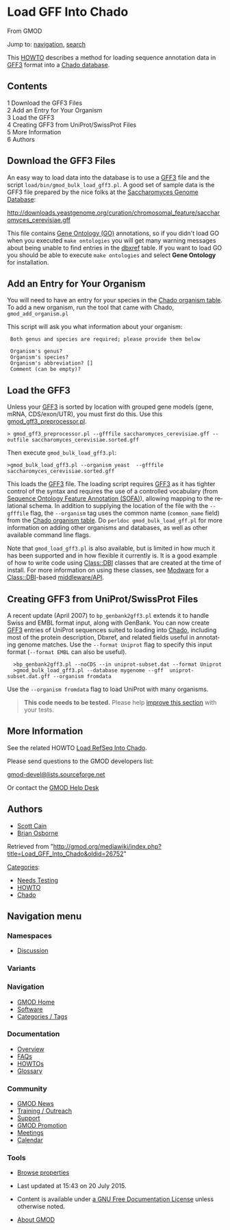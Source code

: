 <div id="mw-page-base" class="noprint">

</div>

<div id="mw-head-base" class="noprint">

</div>

<div id="content" class="mw-body" role="main">

<span id="top"></span>

<div id="mw-js-message" style="display:none;">

</div>



# <span dir="auto">Load GFF Into Chado</span>

<div id="bodyContent">

<div id="siteSub">

From GMOD

</div>

<div id="contentSub">

</div>

<div id="jump-to-nav" class="mw-jump">

Jump to: [navigation](#mw-navigation), [search](#p-search)

</div>

<div id="mw-content-text" class="mw-content-ltr" lang="en" dir="ltr">

This [HOWTO](Category:HOWTO "Category:HOWTO") describes a method for
loading sequence annotation data in [GFF3](GFF3 "GFF3") format into a
[Chado database](Chado_-_Getting_Started "Chado - Getting Started").

<div id="toc" class="toc">

<div id="toctitle">

## Contents

</div>

- [<span class="tocnumber">1</span> <span class="toctext">Download the
  GFF3 Files</span>](#Download_the_GFF3_Files)
- [<span class="tocnumber">2</span> <span class="toctext">Add an Entry
  for Your Organism</span>](#Add_an_Entry_for_Your_Organism)
- [<span class="tocnumber">3</span> <span class="toctext">Load the
  GFF3</span>](#Load_the_GFF3)
- [<span class="tocnumber">4</span> <span class="toctext">Creating GFF3
  from UniProt/SwissProt
  Files</span>](#Creating_GFF3_from_UniProt.2FSwissProt_Files)
- [<span class="tocnumber">5</span> <span class="toctext">More
  Information</span>](#More_Information)
- [<span class="tocnumber">6</span>
  <span class="toctext">Authors</span>](#Authors)

</div>

## <span id="Download_the_GFF3_Files" class="mw-headline">Download the GFF3 Files</span>

An easy way to load data into the database is to use a
[GFF3](GFF3 "GFF3") file and the script
`load/bin/gmod_bulk_load_gff3.pl`. A good set of sample data is the GFF3
file prepared by the nice folks at the [Saccharomyces Genome
Database](Category:SGD "Category:SGD"):

<a
href="http://downloads.yeastgenome.org/curation/chromosomal_feature/saccharomyces_cerevisiae.gff"
class="external free"
rel="nofollow">http://downloads.yeastgenome.org/curation/chromosomal_feature/saccharomyces_cerevisiae.gff</a>

This file contains
<a href="http://geneontology.org" class="external text"
rel="nofollow">Gene Ontology (GO)</a> annotations, so if you didn't load
GO when you executed `make ontologies` you will get many warning
messages about being unable to find entries in the
[dbxref](Chado_Tables#Table:_dbxref "Chado Tables") table. If you want
to load GO you should be able to execute `make ontologies` and select
**Gene Ontology** for installation.

## <span id="Add_an_Entry_for_Your_Organism" class="mw-headline">Add an Entry for Your Organism</span>

You will need to have an entry for your species in the [Chado organism
table](Chado_Tables#Table:_organism "Chado Tables"). To add a new
organism, run the tool that came with Chado, `gmod_add_organism.pl`

This script will ask you what information about your organism:

     Both genus and species are required; please provide them below

     Organism's genus?  
     Organism's species?  
     Organism's abbreviation? [] 
     Comment (can be empty)?

## <span id="Load_the_GFF3" class="mw-headline">Load the GFF3</span>

Unless your [GFF3](GFF3 "GFF3") is sorted by location with grouped gene
models (gene, mRNA, CDS/exon/UTR), you must first do this. Use this <a
href="http://gmod.cvs.sourceforge.net/*checkout*/gmod/schema/chado/bin/gmod_gff3_preprocessor.pl"
class="external text" rel="nofollow">gmod_gff3_preprocessor.pl</a>.

    > gmod_gff3_preprocessor.pl --gfffile saccharomyces_cerevisiae.gff --outfile saccharomyces_cerevisiae.sorted.gff

Then execute `gmod_bulk_load_gff3.pl`:

    >gmod_bulk_load_gff3.pl --organism yeast  --gfffile saccharomyces_cerevisiae.sorted.gff

This loads the [GFF3](GFF3 "GFF3") file. The loading script requires
[GFF3](GFF3 "GFF3") as it has tighter control of the syntax and requires
the use of a controlled vocabulary (from
<a href="http://sequenceontology.org" class="external text"
rel="nofollow">Sequence Ontology Feature Annotation (SOFA)</a>),
allowing mapping to the relational schema. In addition to supplying the
location of the file with the `--gfffile` flag, the `--organism` tag
uses the common name (`common_name` field) from the [Chado organism
table](Chado_Tables#Table:_organism "Chado Tables"). Do
`perldoc gmod_bulk_load_gff.pl` for more information on adding other
organisms and databases, as well as other available command line flags.

Note that `gmod_load_gff3.pl` is also available, but is limited in how
much it has been supported and in how flexible it currently is. It is a
good example of how to write code using
<a href="http://search.cpan.org/perldoc?Class::DBI"
class="external text" rel="nofollow">Class::DBI</a> classes that are
created at the time of install. For more information on using these
classes, see [Modware](Modware "Modware") for a
<a href="http://search.cpan.org/perldoc?Class::DBI"
class="external text" rel="nofollow">Class::DBI</a>-based
[middleware/API](Category:Middleware "Category:Middleware").

## <span id="Creating_GFF3_from_UniProt.2FSwissProt_Files" class="mw-headline">Creating GFF3 from UniProt/SwissProt Files</span>

A recent update (April 2007) to `bp_genbank2gff3.pl` extends it to
handle Swiss and EMBL format input, along with GenBank. You can now
create [GFF3](GFF3 "GFF3") entries of UniProt sequences suited to
loading into
<a href="Chado" class="mw-redirect" title="Chado">Chado</a>, including
most of the protein description, Dbxref, and related fields useful in
annotating genome matches. Use the `--format Uniprot` flag to specify
this input format (`--format EMBL` can also be useful).

      >bp_genbank2gff3.pl --noCDS --in uniprot-subset.dat --format Uniprot
      >gmod_bulk_load_gff3.pl --database mygenome --gff  uniprot-subset.dat.gff --organism fromdata

Use the `--organism fromdata` flag to load UniProt with many organisms.

> **This code needs to be tested.** <span class="small">Please help <a
> href="http://gmod.org/mediawiki/index.php?title=Load_GFF_Into_Chado&amp;action=edit"
> class="external text" rel="nofollow">improve this section</a> with
> your tests.</span>

## <span id="More_Information" class="mw-headline">More Information</span>

See the related HOWTO [Load RefSeq Into
Chado](Load_RefSeq_Into_Chado "Load RefSeq Into Chado").

Please send questions to the GMOD developers list:

<a href="mailto:gmod-devel@lists.sourceforge.net" class="external text"
rel="nofollow">gmod-devel@lists.sourceforge.net</a>

Or contact the [GMOD Help Desk](GMOD_Help_Desk "GMOD Help Desk")

## <span id="Authors" class="mw-headline">Authors</span>

- [Scott Cain](User:Scott "User:Scott")
- <a href="http://www.bioperl.org/wiki/Brian_Osborne" class="extiw"
  title="bp:Brian Osborne">Brian Osborne</a>

</div>

<div class="printfooter">

Retrieved from
"<http://gmod.org/mediawiki/index.php?title=Load_GFF_Into_Chado&oldid=26752>"

</div>

<div id="catlinks" class="catlinks">

<div id="mw-normal-catlinks" class="mw-normal-catlinks">

[Categories](Special:Categories "Special:Categories"):

- [Needs Testing](Category:Needs_Testing "Category:Needs Testing")
- [HOWTO](Category:HOWTO "Category:HOWTO")
- [Chado](Category:Chado "Category:Chado")

</div>

</div>

<div class="visualClear">

</div>

</div>

</div>

<div id="mw-navigation">

## Navigation menu

<div id="mw-head">



<div id="left-navigation">

<div id="p-namespaces" class="vectorTabs" role="navigation"
aria-labelledby="p-namespaces-label">

### Namespaces


- <span id="ca-talk"><a
  href="http://gmod.org/mediawiki/index.php?title=Talk:Load_GFF_Into_Chado&amp;action=edit&amp;redlink=1"
  accesskey="t"
  title="Discussion about the content page [t]">Discussion</a></span>

</div>

<div id="p-variants" class="vectorMenu emptyPortlet" role="navigation"
aria-labelledby="p-variants-label">

### 

### Variants[](#)

<div class="menu">

</div>

</div>

</div>





</div>

</div>

</div>

<div id="mw-panel">

<div id="p-logo" role="banner">

<a href="Main_Page"
style="background-image: url(../images/GMOD-cogs.png);"
title="Visit the main page"></a>

</div>

<div id="p-Navigation" class="portal" role="navigation"
aria-labelledby="p-Navigation-label">

### Navigation

<div class="body">

- <span id="n-GMOD-Home">[GMOD Home](Main_Page)</span>
- <span id="n-Software">[Software](GMOD_Components)</span>
- <span id="n-Categories-.2F-Tags">[Categories /
  Tags](Categories)</span>

</div>

</div>

<div id="p-Documentation" class="portal" role="navigation"
aria-labelledby="p-Documentation-label">

### Documentation

<div class="body">

- <span id="n-Overview">[Overview](Overview)</span>
- <span id="n-FAQs">[FAQs](Category:FAQ)</span>
- <span id="n-HOWTOs">[HOWTOs](Category:HOWTO)</span>
- <span id="n-Glossary">[Glossary](Glossary)</span>

</div>

</div>

<div id="p-Community" class="portal" role="navigation"
aria-labelledby="p-Community-label">

### Community

<div class="body">

- <span id="n-GMOD-News">[GMOD News](GMOD_News)</span>
- <span id="n-Training-.2F-Outreach">[Training /
  Outreach](Training_and_Outreach)</span>
- <span id="n-Support">[Support](Support)</span>
- <span id="n-GMOD-Promotion">[GMOD Promotion](GMOD_Promotion)</span>
- <span id="n-Meetings">[Meetings](Meetings)</span>
- <span id="n-Calendar">[Calendar](Calendar)</span>

</div>

</div>

<div id="p-tb" class="portal" role="navigation"
aria-labelledby="p-tb-label">

### Tools

<div class="body">


- <span id="t-smwbrowselink"><a href="Special:Browse/Load_GFF_Into_Chado" rel="smw-browse">Browse
  properties</a></span>


</div>

</div>

</div>

</div>

<div id="footer" role="contentinfo">

- <span id="footer-info-lastmod">Last updated at 15:43 on 20 July
  2015.</span>
<!-- - <span id="footer-info-viewcount">151,008 page views.</span> -->
- <span id="footer-info-copyright">Content is available under
  <a href="http://www.gnu.org/licenses/fdl-1.3.html" class="external"
  rel="nofollow">a GNU Free Documentation License</a> unless otherwise
  noted.</span>

<!-- -->

- <span id="footer-places-about">[About
  GMOD](GMOD:About "GMOD:About")</span>

<!-- -->






</div>
